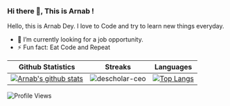 
### Hi there 👋, This is Arnab !

Hello, this is Arnab Dey. I love to Code and try to learn new things everyday.

- 🔭 I’m currently looking for a job opportunity.
- ⚡ Fun fact: Eat Code and Repeat

|Github Statistics|Streaks|Languages|
|-|-|-|
|[![Arnab's github stats](https://github-readme-stats.vercel.app/api?username=arnab132&show_icons=true&theme=dark&hide_title=true)](https://github.com/arnab132)|![descholar-ceo](https://github-readme-streak-stats.herokuapp.com/?user=arnab132&theme=dark)|[![Top Langs](https://github-readme-stats.vercel.app/api/top-langs/?username=arnab132&show_icons=true&theme=dark&layout=compact&hide_title=true)](https://github.com/arnab132)

![Profile Views](https://komarev.com/ghpvc/?username=arnab132&style=plastic&color=yellow)

